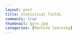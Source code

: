 ```yaml
---
layout: post
title: Statistical fields
comments: true
thumbnail: gyro.jpg
categories: [Machine learning]
---
```

